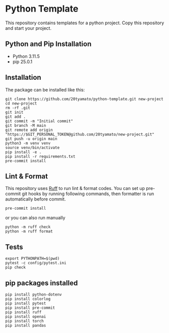 # Python Template

This repository contains templates for a python project. Copy this repository and start your project.

## Python and Pip Installation

- Python 3.11.5
- pip 25.0.1

## Installation

The package can be installed like this:

```shell
git clone https://github.com/20tyamato/python-template.git new-project
cd new-project
rm -rf .git
git init
git add .
git commit -m "Initial commit"
git branch -M main
git remote add origin "https://$GIT_PERSONAL_TOKEN@github.com/20tyamato/new-project.git"
git push -u origin main
python3 -m venv venv
source venv/bin/activate
pip install -e .
pip install -r requirements.txt
pre-commit install
```

## Lint & Format

This repository uses [Ruff](https://github.com/astral-sh/ruff) to run lint & format codes.
You can set up pre-commit git hooks by running following commands, then formatter is run automatically before commit.

```console
pre-commit install
```

or you can also run manually

```console
python -m ruff check
python -m ruff format
```

## Tests

```console
export PYTHONPATH=$(pwd)
pytest -c config/pytest.ini
pip check
```

## pip packages installed

```console
pip install python-dotenv
pip install colorlog
pip install pytest
pip install pre-commit
pip install ruff
pip install openai
pip install torch
pip install pandas
```
